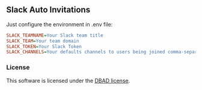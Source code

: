 ## Slack Auto Invitations
Just configure the environment in .env file:
```ini
SLACK_TEAMNAME=Your Slack team title 
SLACK_TEAM=Your team domain
SLACK_TOKEN=Your Slack Token
SLACK_CHANNELS=Your defaults channels to users being joined comma-separeted(without spaces)
```
### License

This software is licensed under the [DBAD license](http://www.dbad-license.org/).
